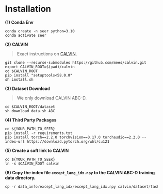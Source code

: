 # Installation

**(1) Conda Env**
```
conda create -n seer python=3.10
conda activate seer
```

**(2) CALVIN**
> Exact instructions on [CALVIN](https://github.com/mees/calvin).
```
git clone --recurse-submodules https://github.com/mees/calvin.git
export CALVIN_ROOT=$(pwd)/calvin
cd $CALVIN_ROOT
pip install "setuptools<58.0.0"
sh install.sh
```

**(3) Dataset Download**
> We only download CALVIN ABC-D.
```
cd $CALVIN_ROOT/dataset
sh download_data.sh ABC
```

**(4) Third Party Packages**
```
cd ${YOUR_PATH_TO_SEER}
pip install -r requirements.txt
pip install torch==2.2.0 torchvision==0.17.0 torchaudio==2.2.0 --index-url https://download.pytorch.org/whl/cu121
```

**(5) Create a soft link to CALVIN**
```
cd ${YOUR_PATH_TO_SEER}
ln -s $CALVIN_ROOT calvin
```

**(6) Copy the index file `except_lang_idx.npy` to the CALVIN ABC-D training data directory.**
```python
cp -r data_info/except_lang_idx/except_lang_idx.npy calvin/dataset/task_ABC_D/training
```